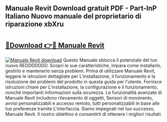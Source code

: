 ## Manuale Revit Download gratuit PDF - Part-InP Italiano Nuovo manuale del proprietario di riparazione xbXru

# <h2><a href="http://dfcqfvy.blite.top/?on=Manuale+Revit">🔗Download 👉🔴 Manuale Revit</a></h2>

[![Manuale Revit download](https://i.imgur.com/lujVjoI.png)](http://dfcqfvy.blite.top/?on=Manuale+Revit)
Questo Manuale sblocca il potenziale del tuo nuovo REDDDDDDD. Scopri le sue caratteristiche, impara come installarlo, gestirlo e mantenerlo senza problemi. Prima di utilizzare Manuale Revit, leggere le istruzioni dettagliate per L'installazione, il funzionamento e la risoluzione dei problemi del prodotto in questa guida per l'utente. Fornisce istruzioni chiare per L'installazione, la configurazione e il funzionamento, nonché importanti informazioni sulla sicurezza. Le funzionalità avanzate di Manuale Revit includono rilevamento di oggetti, Sensori di movimento, avvisi personalizzabili e accesso remoto, tutti personalizzabili in base alle tue preferenze tramite L'interfaccia. Siamo impegnati nel tuo successo, Manuale Revit. Il nostro obiettivo è consentirti di ottenere i migliori risultati.
